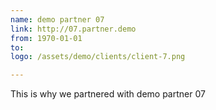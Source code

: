 ```yaml
---
name: demo partner 07
link: http://07.partner.demo
from: 1970-01-01
to:
logo: /assets/demo/clients/client-7.png

---
```

This is why we partnered with demo partner 07
